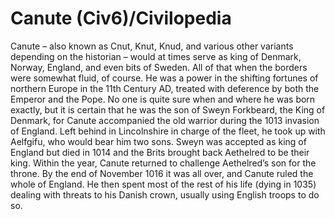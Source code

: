 # Canute (Civ6)/Civilopedia

Canute – also known as Cnut, Knut, Knud, and various other variants depending on the historian – would at times serve as king of Denmark, Norway, England, and even bits of Sweden. All of that when the borders were somewhat fluid, of course. He was a power in the shifting fortunes of northern Europe in the 11th Century AD, treated with deference by both the Emperor and the Pope.
No one is quite sure when and where he was born exactly, but it is certain that he was the son of Sweyn Forkbeard, the King of Denmark, for Canute accompanied the old warrior during the 1013 invasion of England. Left behind in Lincolnshire in charge of the fleet, he took up with Aelfgifu, who would bear him two sons. Sweyn was accepted as king of England but died in 1014 and the Brits brought back Aethelred to be their king. Within the year, Canute returned to challenge Aethelred’s son for the throne. By the end of November 1016 it was all over, and Canute ruled the whole of England. He then spent most of the rest of his life (dying in 1035) dealing with threats to his Danish crown, usually using English troops to do so.